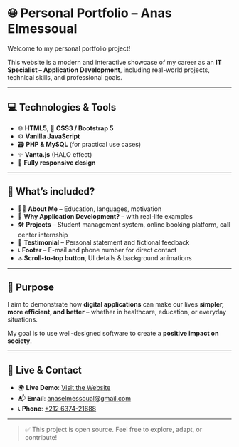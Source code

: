 # 🌐 Personal Portfolio – Anas Elmessoual

Welcome to my personal portfolio project!

This website is a modern and interactive showcase of my career as an **IT Specialist – Application Development**, including real-world projects, technical skills, and professional goals.

---

## 💻 Technologies & Tools
- 🌐 **HTML5**, 🎨 **CSS3 / Bootstrap 5**
- ⚙️ **Vanilla JavaScript**
- 🗃️ **PHP & MySQL** (for practical use cases)
- ✨ **Vanta.js** (HALO effect)
- 📱 **Fully responsive design**

---

## 📌 What’s included?
- 👨‍💻 **About Me** – Education, languages, motivation  
- 🧠 **Why Application Development?** – with real-life examples  
- 🛠️ **Projects** – Student management system, online booking platform, call center internship  
- 💬 **Testimonial** – Personal statement and fictional feedback  
- 📞 **Footer** – E-mail and phone number for direct contact  
- 🔝 **Scroll-to-top button**, UI details & background animations

---

## 🎯 Purpose

I aim to demonstrate how **digital applications** can make our lives **simpler, more efficient, and better** – whether in healthcare, education, or everyday situations.

My goal is to use well-designed software to create a **positive impact on society**.

---

## 🔗 Live & Contact

- 🌍 **Live Demo**: [Visit the Website]([//www.elmessoual.wuaze.com/index.html](https://www.elmessoual.wuaze.com/index.html))  
- 📬 **Email**: [anaselmessoual@gmail.com](mailto:anaselmessoual@gmail.com)  
- 📞 **Phone**: [+212 6374-21688](tel:+212637421688)  

---

> ✅ This project is open source. Feel free to explore, adapt, or contribute!
